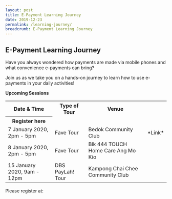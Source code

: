 ```yaml
---
layout: post
title: E-Payment Learning Journey
date: 2019-12-23
permalink: /learning-journey/
breadcrumb: E-Payment Learning Journey
---
```


## E-Payment Learning Journey <br>

Have you always wondered how payments are made via mobile phones and what convenience e-payments can bring?<br>

Join us as we take you on a hands-on journey to learn how to use e-payments in your daily activities!

**Upcoming Sessions**
<br>

<table>
  <tr><th><b>Date & Time</b></th>
  <th><b>Type of Tour</b></th>
  <th><b>Venue</b></th></tr>
  <th>Register here</th>

<tr>  
<td>7 January 2020, 2pm - 5pm</td>
<td>Fave Tour</td> 
<td>Bedok Community Club</td> 
<td> *Link* </td></tr>


<tr>  
<td>8 January 2020, 2pm - 5pm</td>
<td>Fave Tour</td> 
<td>Blk 444 TOUCH Home Care Ang Mo Kio</td> </tr>

<tr>  
<td>15 January 2020, 9am - 12pm</td>
<td>DBS PayLah! Tour</td> 
<td>Kampong Chai Chee Community Club</td> </tr>

</table>


Please register at: 
